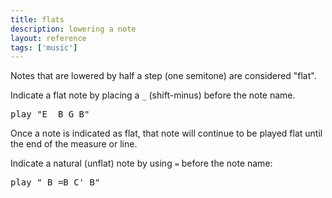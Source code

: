```yaml
---
title: flats
description: lowering a note
layout: reference
tags: ['music']
---
```


Notes that are lowered by half a step (one semitone) are
considered "flat".

Indicate a flat note by placing a <code>_</code> (shift-minus) before the
note name.

<pre class="jumbo">
play "E <span data-dfnup="makes subsequent Bs flat">_</span>B G <span data-dfn="still flat">B</span>"
</pre>

Once a note is indicated as flat, that note will continue
to be played flat until the end of the measure or line.

Indicate a natural (unflat) note by using <code>=</code>
before the note name:

<pre class="jumbo">
play "<span data-dfnup="flat">_</span>B <span data-dfnup="natural">=</span>B C' <span data-dfn="still natural">B</span>"
</pre>
